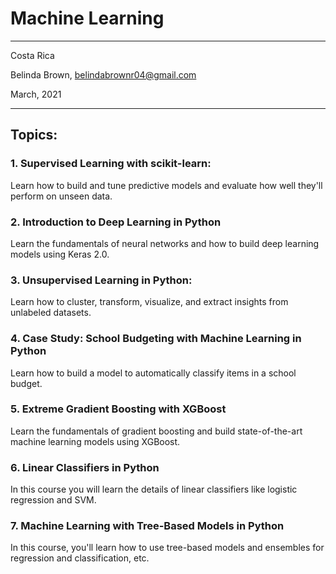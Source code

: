 # Machine Learning

----------

Costa Rica

Belinda Brown, belindabrownr04@gmail.com

March, 2021

----------

## Topics:

### 1. Supervised Learning with scikit-learn:

Learn how to build and tune predictive models and evaluate how well they'll perform on unseen data.


### 2. Introduction to Deep Learning in Python

Learn the fundamentals of neural networks and how to build deep learning models using Keras 2.0.


### 3. Unsupervised Learning in Python:

Learn how to cluster, transform, visualize, and extract insights from unlabeled datasets.


### 4. Case Study: School Budgeting with Machine Learning in Python

Learn how to build a model to automatically classify items in a school budget.

### 5. Extreme Gradient Boosting with XGBoost

Learn the fundamentals of gradient boosting and build state-of-the-art machine learning models using XGBoost.

### 6. Linear Classifiers in Python

In this course you will learn the details of linear classifiers like logistic regression and SVM.

### 7. Machine Learning with Tree-Based Models in Python

In this course, you'll learn how to use tree-based models and ensembles for regression and classification, etc.
